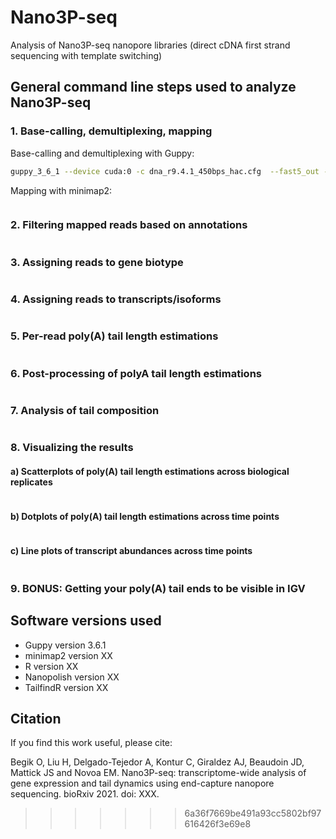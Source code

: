 
# Nano3P-seq
Analysis of Nano3P-seq nanopore libraries (direct cDNA first strand sequencing with template switching)

## General command line steps used to analyze Nano3P-seq

### 1. Base-calling, demultiplexing, mapping
Base-calling and demultiplexing with Guppy:
```bash
guppy_3_6_1 --device cuda:0 -c dna_r9.4.1_450bps_hac.cfg  --fast5_out -ri input_fast5 -s output_fastq
```
Mapping with minimap2:
```

```

### 2. Filtering mapped reads based on annotations
```

```
### 3. Assigning reads to gene biotype
```

```
### 4. Assigning reads to transcripts/isoforms
```

```
### 5. Per-read poly(A) tail length estimations
```

```
### 6. Post-processing of polyA tail length estimations 
```

```
### 7. Analysis of tail composition
```

```
### 8. Visualizing the results

#### a) Scatterplots of poly(A) tail length estimations across biological replicates
```

```
#### b) Dotplots of poly(A) tail length estimations across time points 
```

```
#### c) Line plots of transcript abundances across time points
```

```
### 9. BONUS: Getting your poly(A) tail ends to be visible in IGV



## Software versions used

* Guppy version 3.6.1
* minimap2 version XX
* R version XX
* Nanopolish version XX
* TailfindR version XX

## Citation
If you find this work useful, please cite: 

Begik O, Liu H, Delgado-Tejedor A, Kontur C, Giraldez AJ, Beaudoin JD, Mattick JS and Novoa EM. Nano3P-seq: transcriptome-wide analysis of gene expression and tail dynamics using end-capture nanopore sequencing. bioRxiv 2021. doi: XXX. 



>>>>>>> 6a36f7669be491a93cc5802bf97616426f3e69e8
